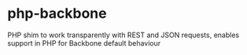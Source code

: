 php-backbone
============

PHP shim to work transparently with REST and JSON requests, enables support in PHP for Backbone default behaviour